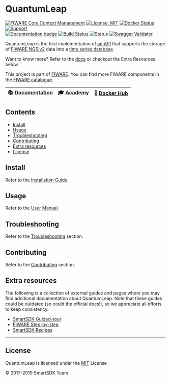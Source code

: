 # QuantumLeap

[![FIWARE Core Context Management](https://nexus.lab.fiware.org/static/badges/chapters/core.svg)](https://www.fiware.org/developers/catalogue/)
[![License: MIT](https://img.shields.io/github/license/smartsdk/ngsi-timeseries-api.svg)](https://opensource.org/licenses/MIT)
[![Docker Status](https://img.shields.io/docker/pulls/smartsdk/quantumleap.svg)](https://hub.docker.com/r/smartsdk/quantumleap/)
[![Support](https://img.shields.io/badge/support-ask-yellowgreen.svg)](https://ask.fiware.org/questions/)
<br/>
[![Documentation badge](https://img.shields.io/readthedocs/quantumleap.svg)](https://quantumleap.readthedocs.io/en/latest/)
[![Build Status](https://travis-ci.org/smartsdk/ngsi-timeseries-api.svg?branch=master)](https://travis-ci.org/smartsdk/ngsi-timeseries-api?branch=master)
![Status](https://nexus.lab.fiware.org/static/badges/statuses/quantum-leap.svg)
[![Swagger Validator](https://img.shields.io/swagger/valid/2.0/https/raw.githubusercontent.com/OAI/OpenAPI-Specification/master/examples/v2.0/json/petstore-expanded.json.svg)](https://app.swaggerhub.com/apis/smartsdk/ngsi-tsdb)

QuantumLeap is the first implementation of [an API](https://app.swaggerhub.com/apis/smartsdk/ngsi-tsdb)
that supports the storage of [FIWARE NGSIv2](http://docs.orioncontextbroker.apiary.io/#)
data into a [time series database](https://en.wikipedia.org/wiki/Time_series_database).

Want to know more? Refer to the [docs](https://quantumleap.readthedocs.io/en/latest/)
or checkout the Extra Resources below.

This project is part of [FIWARE](https://www.fiware.org). You can find more
FIWARE components in the [FIWARE catalogue](https://catalogue.fiware.org).

|  :books: [Documentation](https://quantumleap.rtfd.io/) | :mortar_board: [Academy](https://fiware-academy.readthedocs.io/en/latest/core/quantum-leap) |  :whale: [Docker Hub](https://hub.docker.com/r/smartsdk/quantumleap/) |
| --- | --- | --- |


## Contents

-   [Install](#install)
-   [Usage](#usage)
-   [Troubleshooting](#troubleshooting)
-   [Contributing](#contributing)
-   [Extra resources](#extra-resources)
-   [License](#license)


## Install

Refer to the [Installation Guide](https://quantumleap.readthedocs.io/en/latest/admin/).

## Usage

Refer to the [User Manual](https://quantumleap.readthedocs.io/en/latest/user/).

## Troubleshooting

Refer to the [Troubleshooting](https://quantumleap.readthedocs.io/en/latest/user/troubleshooting/)
section.

## Contributing

Refer to the [Contributing](https://quantumleap.readthedocs.io/en/latest/user/contributing/)
section.

## Extra resources

The following is a collection of external guides and pages where you may find
additional documentation about QuantumLeap. Note that these guides could be
outdated (so could the official docs!), so we appreciate all efforts to keep
consistency.

- [SmartSDK Guided-tour](https://guided-tour-smartsdk.readthedocs.io/en/latest/)
- [FIWARE Step-by-step](https://fiware-tutorials.readthedocs.io/en/latest/time-series-data/index.html)
- [SmartSDK Recipes](https://smartsdk-recipes.readthedocs.io/en/latest/data-management/quantumleap/readme/)

---

## License

QuantumLeap is licensed under the [MIT](LICENSE) License

© 2017-2019 SmartSDK Team
